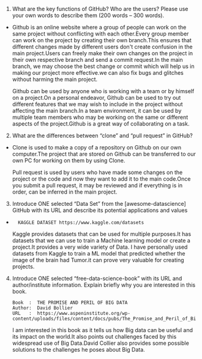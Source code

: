1. What are the key functions of GitHub? Who are the users? Please use your own
words to describe them (200 words – 300 words).
- Github is an online website where a group of people can work on the same project without conflicting with each other.Every group member can work on the project by creating their own branch.This ensures that different changes made by different users don't create confusion in the main project.Users can freely make their own changes on the project in their own respective branch and send a commit request.In the main branch, we may choose the best change or commit which will help us in making our project more effective.we can also fix bugs and glitches without harming the main project. 

  Github can be used by anyone who is working with a team or by himself on a project.On a personal endeavor, Github can be used to try out different features that we may wish to include in the project without affecting the main branch.In a team environment, it can be used by multiple team members who may be working on the same or different aspects of the project.Github is a great way of collaborating on a task.


2. What are the differences between “clone” and “pull request” in GitHub?
- Clone is used to make a copy of a repository on Github on our own computer.The project that are stored on Github can be transferred to our own PC for working on them by using Clone.

  Pull request is used by users who have made some changes on the project or the code and now they want to add it to the main code.Once you submit a pull request, it may be reviewed and if everything is in order,   can be inferred in the main project.

3. Introduce ONE selected “Data Set” from the [awesome-datascience] GitHub with its URL and describe its potential applications and values

-  
        KAGGLE DATASET https://www.kaggle.com/datasets
  Kaggle provides datasets that can be used for multiple purposes.It has datasets that we can use to train a Machine learning model or create a project.It provides a very wide variety of Data.
   I have personally used datasets from Kaggle to train a ML model that predicted whether the image of the brain had Tumor.it can prove very valuable for creating projects.


4. Introduce ONE selected “free-data-science-book” with its URL and author/institute
information. Explain briefly why you are interested in this book.


       Book  :  THE PROMISE AND PERIL OF BIG DATA
       Author:  David Bollier
       URL   :  https://www.aspeninstitute.org/wp-content/uploads/files/content/docs/pubs/The_Promise_and_Peril_of_Big_Data.pdf


    I am interested in this book as it tells us how Big data can be useful and its impact on the world.It also points out challenges faced by this widespread use of Big Data.David Collier also provides some possible solutions to the challenges he poses about Big Data.
